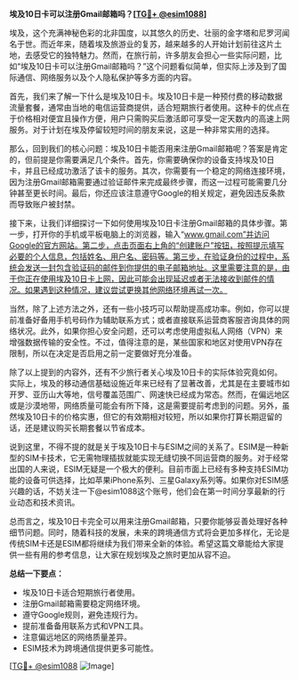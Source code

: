 **埃及10日卡可以注册Gmail邮箱吗？[[TG💪+ @esim1088](https://t.me/s/esim1088)]**

埃及，这个充满神秘色彩的北非国度，以其悠久的历史、壮丽的金字塔和尼罗河闻名于世。而近年来，随着埃及旅游业的复苏，越来越多的人开始计划前往这片土地，去感受它的独特魅力。然而，在旅行前，许多朋友会担心一些实际问题，比如“埃及10日卡可以注册Gmail邮箱吗？”这个问题看似简单，但实际上涉及到了国际通信、网络服务以及个人隐私保护等多方面的内容。

首先，我们来了解一下什么是埃及10日卡。埃及10日卡是一种预付费的移动数据流量套餐，通常由当地的电信运营商提供，适合短期旅行者使用。这种卡的优点在于价格相对便宜且操作方便，用户只需购买后激活即可享受一定天数内的高速上网服务。对于计划在埃及停留较短时间的朋友来说，这是一种非常实用的选择。

那么，回到我们的核心问题：埃及10日卡能否用来注册Gmail邮箱呢？答案是肯定的，但前提是你需要满足几个条件。首先，你需要确保你的设备支持埃及10日卡，并且已经成功激活了该卡的服务。其次，你需要有一个稳定的网络连接环境，因为注册Gmail邮箱需要通过验证邮件来完成最终步骤，而这一过程可能需要几分钟甚至更长时间。最后，你还应该注意遵守Google的相关规定，避免因违反条款而导致账户被封禁。

接下来，让我们详细探讨一下如何使用埃及10日卡注册Gmail邮箱的具体步骤。第一步，打开你的手机或平板电脑上的浏览器，输入“www.gmail.com”并访问Google的官方网站。第二步，点击页面右上角的“创建账户”按钮，按照提示填写必要的个人信息，包括姓名、用户名、密码等。第三步，在验证身份的过程中，系统会发送一封包含验证码的邮件到你提供的电子邮箱地址。这里需要注意的是，由于你正在使用埃及10日卡上网，因此可能会出现延迟或者无法接收到邮件的情况。如果遇到这种情况，建议尝试更换其他网络环境再试一次。

当然，除了上述方法之外，还有一些小技巧可以帮助提高成功率。例如，你可以提前准备好备用手机号码作为辅助联系方式；或者直接联系运营商客服咨询具体的网络状况。此外，如果你担心安全问题，还可以考虑使用虚拟私人网络（VPN）来增强数据传输的安全性。不过，值得注意的是，某些国家和地区对使用VPN存在限制，所以在决定是否启用之前一定要做好充分准备。

除了以上提到的内容外，还有不少旅行者关心埃及10日卡的实际体验究竟如何。实际上，埃及的移动通信基础设施近年来已经有了显著改善，尤其是在主要城市如开罗、亚历山大等地，信号覆盖范围广、网速快已经成为常态。然而，在偏远地区或是沙漠地带，网络质量可能会有所下降，这是需要提前考虑到的问题。另外，虽然埃及10日卡的价格实惠，但它的有效期相对较短，所以如果你打算长期逗留的话，还是建议购买长期套餐以节省成本。

说到这里，不得不提的就是关于埃及10日卡与ESIM之间的关系了。ESIM是一种新型的SIM卡技术，它无需物理插拔就能实现无缝切换不同运营商的服务。对于经常出国的人来说，ESIM无疑是一个极大的便利。目前市面上已经有多种支持ESIM功能的设备可供选择，比如苹果iPhone系列、三星Galaxy系列等。如果你对ESIM感兴趣的话，不妨关注一下@esim1088这个账号，他们会在第一时间分享最新的行业动态和技术资讯。

总而言之，埃及10日卡完全可以用来注册Gmail邮箱，只要你能够妥善处理好各种细节问题。同时，随着科技的发展，未来的跨境通信方式将会更加多样化，无论是传统SIM卡还是ESIM都将继续为我们带来全新的体验。希望这篇文章能给大家提供一些有用的参考信息，让大家在规划埃及之旅时更加从容不迫。

**总结一下要点：**
- 埃及10日卡适合短期旅行者使用。
- 注册Gmail邮箱需要稳定网络环境。
- 遵守Google规则，避免违规行为。
- 提前准备备用联系方式和VPN工具。
- 注意偏远地区的网络质量差异。
- ESIM技术为跨境通信提供更多可能性。

[[TG💪+ @esim1088](https://t.me/s/esim1088) ![Image](https://i.postimg.cc/4NQfJmqS/Snipaste-2025-05-13-00-14-12.png)]